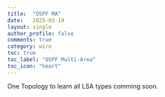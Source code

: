 ```yaml
---
title:  "OSPF MA"
date:   2025-03-19
layout: single
author_profile: false
comments: true
category: wire
toc: true
toc_label: "OSPF Multi-Area"
toc_icon: "heart"
---
```


One Topology to learn all LSA types comming soon.
